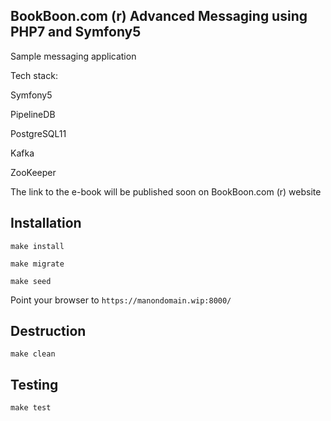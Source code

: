 BookBoon.com (r) Advanced Messaging using PHP7 and Symfony5
-------------------------------------------------------------

Sample messaging application

Tech stack:

Symfony5

PipelineDB

PostgreSQL11

Kafka

ZooKeeper

The link to the e-book will be published soon on BookBoon.com (r) website



Installation
--------------

``` make install ```

``` make migrate ```

``` make seed ```

Point your browser to ``` https://manondomain.wip:8000/ ```



Destruction
--------------

``` make clean ```



Testing
---------

``` make test ```
